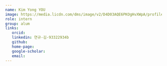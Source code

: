 ```yaml
---
name: Kim Yong YOU
image: https://media.licdn.com/dms/image/v2/D4D03AQE6PKOgHvXWpA/profile-displayphoto-shrink_200_200/B4DZUIaDmRHAAc-/0/1739602803954?e=1751500800&v=beta&t=IpdKOgCt5u0xm3mDBlJcdOcykhd2ZR1LAG_UfDYdXWo
role: intern
group: alum
links:
   orcid: 
   linkedin: 연규-김-93322934b
   github: 
   home-page: 
   google-scholar: 
   email: 
---
```


